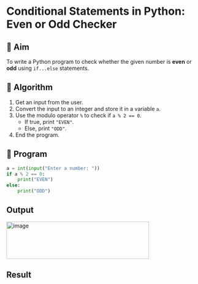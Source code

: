 # Conditional Statements in Python: Even or Odd Checker

## 🎯 Aim
To write a Python program to check whether the given number is **even** or **odd** using `if...else` statements.

## 🧠 Algorithm
1. Get an input from the user.
2. Convert the input to an integer and store it in a variable `a`.
3. Use the modulo operator `%` to check if `a % 2 == 0`.
   - If true, print `"EVEN"`.
   - Else, print `"ODD"`.
4. End the program.

## 🧾 Program

```python
a = int(input("Enter a number: "))
if a % 2 == 0:
    print("EVEN")
else:
    print("ODD")

```

## Output

<img width="372" height="97" alt="image" src="https://github.com/user-attachments/assets/86559d68-69ac-4e6a-b75e-a046a558319e" />

## Result
